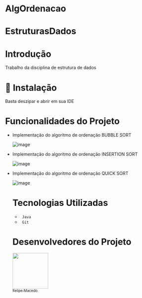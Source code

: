 # AlgOrdenacao

# EstruturasDados


# Introdução
<p> Trabalho da disciplina de estrutura de dados </p>

# 📁 Instalação
<p> Basta deszipar e abrir em sua IDE </p>

 
 #  Funcionalidades do Projeto
 <ul>
 <li> Implementação do algoritmo de ordenação BUBBLE SORT  </li>
   
   ![image](https://github.com/FelipeNogarolli99/AlgOrdenacao/assets/106127810/a57a6182-e94e-413a-a437-ddca02e206f1)

  <li> Implementação do algoritmo de ordenação INSERTION SORT  </li>

  ![image](https://github.com/FelipeNogarolli99/AlgOrdenacao/assets/106127810/2c6fb28e-e25d-4a15-bdb4-4ea4bbe367e7)

   <li> Implementação do algoritmo de ordenação QUICK SORT  </li>
  
 ![image](https://github.com/FelipeNogarolli99/AlgOrdenacao/assets/106127810/0115d044-b130-4d92-b1a1-db6ba867cb07)

  


 # Tecnologias Utilizadas
 <ul>
 <li> <code> Java </code> </li>

 <li> <code> Git </code> </li>
 
 </ul>
 
 # Desenvolvedores do Projeto
 
 
 [<img src="https://avatars.githubusercontent.com/u/106127810?v=4" width=115><br><sub>Felipe Macedo </sub>](https://github.com/felipenogarolli99) 
